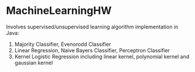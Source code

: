 # MachineLearningHW
Involves supervised/unsupervised learning algorithm implementation in Java:
1. Majority Classifier, Evenorodd Classifier
2. Linear Regression, Naive Bayers Classifier, Perceptron Classifier
3. Kernel Logistic Regression including linear kernel, polynomial kernel and gaussian kernel
